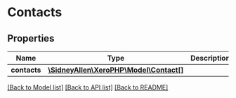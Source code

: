 # Contacts

## Properties
Name | Type | Description | Notes
------------ | ------------- | ------------- | -------------
**contacts** | [**\SidneyAllen\XeroPHP\Model\Contact[]**](Contact.md) |  | [optional] 

[[Back to Model list]](../README.md#documentation-for-models) [[Back to API list]](../README.md#documentation-for-api-endpoints) [[Back to README]](../README.md)


